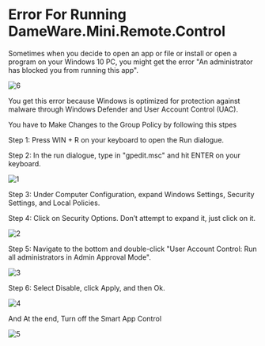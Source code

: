 # Error For Running DameWare.Mini.Remote.Control


Sometimes when you decide to open an app or file or install or open a program on your Windows 10 PC, you might get the error "An administrator has blocked you from running this app".

![6](https://github.com/Tmtmohseni/Tmtmohseni/assets/162871906/888a0281-00e5-45a1-bed0-b248aca39dc4)


You get this error because Windows is optimized for protection against malware through Windows Defender and User Account Control (UAC).

You have to Make Changes to the Group Policy by following this stpes 


Step 1: Press WIN + R on your keyboard to open the Run dialogue.

Step 2: In the run dialogue, type in "gpedit.msc" and hit ENTER on your keyboard.

![1](https://github.com/Tmtmohseni/Tmtmohseni/assets/162871906/e93f6d9a-0cc0-4749-b6fc-812056ae5da0)


Step 3: Under Computer Configuration, expand Windows Settings, Security Settings, and Local Policies.

Step 4: Click on Security Options. Don’t attempt to expand it, just click on it.

![2](https://github.com/Tmtmohseni/Tmtmohseni/assets/162871906/288918fd-a20f-452b-83a3-0fe9a14da7e2)


Step 5: Navigate to the bottom and double-click "User Account Control: Run all administrators in Admin Approval Mode".

![3](https://github.com/Tmtmohseni/Tmtmohseni/assets/162871906/2c97fb20-44ae-4446-ad9a-37e0462495e6)


Step 6: Select Disable, click Apply, and then Ok.

![4](https://github.com/Tmtmohseni/Tmtmohseni/assets/162871906/050adfb7-42b9-4cce-9c4f-bfdf38c9a691)


And At the end, Turn off the Smart App Control

![5](https://github.com/Tmtmohseni/Tmtmohseni/assets/162871906/47597092-8628-48c5-82d4-572da7ac8664)
